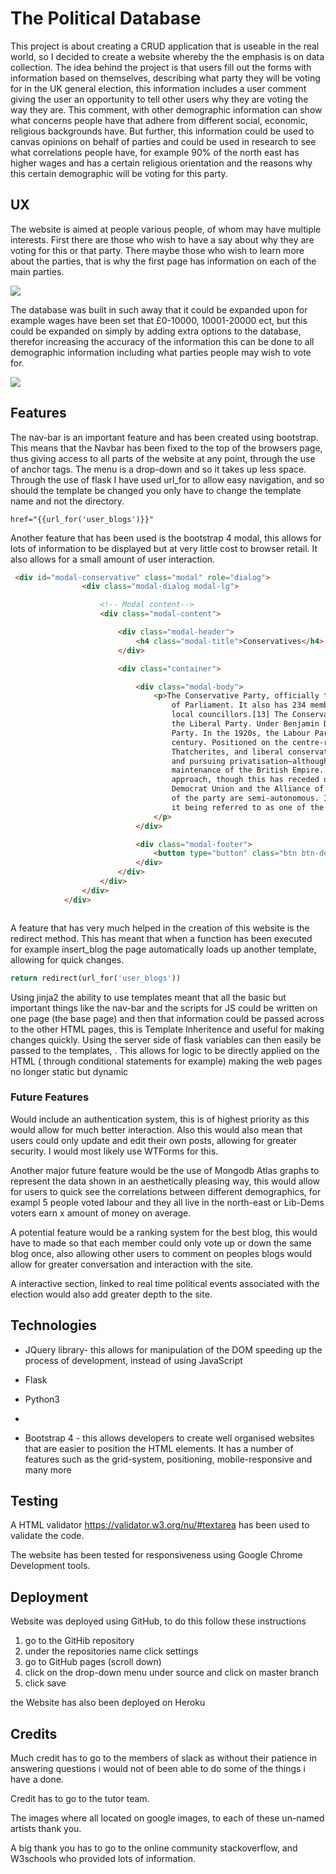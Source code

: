 # The Political Database

This project is about creating a CRUD application that is useable in the real world, so I decided to create a website whereby the the emphasis is on data collection. The idea behind the project is that users fill out the forms with information based on themselves, describing what party they will be voting for in the UK general election, this information includes a user comment giving the user an opportunity to tell other users why they are voting the way they are. This comment, with other demographic information can show what concerns people have that adhere from different social, economic, religious backgrounds have. But further, this information could be used to canvas opinions on behalf of parties  and could be used in research to see what correlations people have, for example 90% of the north east has higher wages and has a certain religious orientation and the reasons why this certain demographic will be voting for this party.

## UX

The website is aimed at people various  people, of whom may have multiple interests. First there are those who wish to have a say about why they are voting for this or that party. There maybe those who wish to learn more about the parties, that is why the first page has information on each of the main parties. 

![](https://github.com/Rudancy/ms3/blob/master/wireframe/Screenshot%20(51).png)

The database was built in such away that it could be expanded upon for example wages have been set that £0-10000, 10001-20000 ect, but this could be expanded on simply by adding extra options to the database, therefor increasing the accuracy of the information this can be done to all demographic information including what parties people may wish to vote for. 



![](https://github.com/Rudancy/ms3/blob/master/wireframe/Screenshot%20(50).png?raw=true)







## Features

The nav-bar is an important feature and has been created using bootstrap. This means that the Navbar has been fixed to the top of the browsers page, thus giving access to all parts of the website at any point, through the use of anchor tags. The menu is a drop-down and so it takes up less space. Through the use of flask I have used url_for to allow easy navigation, and so should the template be changed you only have to change the template name and not the directory.

```
href="{{url_for('user_blogs')}}"
```

Another feature that has been used is the bootstrap 4 modal, this allows for lots of information to be displayed but at very little cost to browser retail. It also allows for a small amount of user interaction.

```html
 <div id="modal-conservative" class="modal" role="dialog">
                <div class="modal-dialog modal-lg">

                    <!-- Modal content-->
                    <div class="modal-content">

                        <div class="modal-header">
                            <h4 class="modal-title">Conservatives</h4>
                        </div>

                        <div class="container">

                            <div class="modal-body">
                                <p>The Conservative Party, officially the Conservative and Unionist Party, is a centre-right political party in the United Kingdom. The governing party since 2010, it is the largest in the House of Commons, with 288 Members
                                    of Parliament. It also has 234 members of the House of Lords, 4 members of the European Parliament, 31 Members of the Scottish Parliament, 11 members of the Welsh Assembly, 8 members of the London Assembly and 7,445
                                    local councillors.[13] The Conservative Party was founded in 1834 from the Tory Party—the Conservatives' colloquial name is "Tories"—and was one of two dominant political parties in the nineteenth century, along with
                                    the Liberal Party. Under Benjamin Disraeli it played a preeminent role in politics at the height of the British Empire. In 1912, the Liberal Unionist Party merged with the party to form the Conservative and Unionist
                                    Party. In the 1920s, the Labour Party surpassed the Liberals as the Conservatives' main rivals. Conservative Prime Ministers — notably Winston Churchill and Margaret Thatcher — led governments for 57 years of the twentieth
                                    century. Positioned on the centre-right to right of British politics, the Conservative Party is ideologically conservative. Different factions have dominated the party at different times, including one nation conservatives,
                                    Thatcherites, and liberal conservatives, while its views and policies have changed throughout its history. The party has generally adopted liberal economic policies—favouring free market economics, limiting state regulation,
                                    and pursuing privatisation—although in the past has also supported protectionism. The party is British unionist, opposing both Irish reunification and Welsh and Scottish independence, and historically supported the
                                    maintenance of the British Empire. The party includes those with differing views on the European Union, with Eurosceptic and pro-European wings. On social policy, it has historically taken a more socially conservative
                                    approach, though this has receded over recent decades. In foreign policy, it favours a strong military capability, being supportive of British participation in NATO. The Conservatives are a member of the International
                                    Democrat Union and the Alliance of Conservatives and Reformists in Europe, and sit with the European Conservatives and Reformists (ECR) parliamentary group. The Scottish, Welsh, Northern Irish and Gibraltarian branches
                                    of the party are semi-autonomous. Its support base consists primarily of middle-class voters, especially in rural areas of England, and its domination of British politics throughout the twentieth century has led to
                                    it being referred to as one of the most successful political parties in the Western world.[14][15][16]
                                </p>
                            </div>

                            <div class="modal-footer">
                                <button type="button" class="btn btn-default" data-dismiss="modal">Close</button>
                            </div>
                        </div>
                    </div>
                </div>
            </div>



```

A feature that has very much helped in the creation of this website is the redirect method. This has meant that when a function has been executed for example insert_blog the page automatically loads up another template, allowing for quick changes. 

```python
return redirect(url_for('user_blogs'))
```

Using jinja2 the ability to use templates meant that all the basic but important things like the nav-bar and the scripts for JS could be written on one page (the base page)
and then that information could be passed across to the other HTML pages, this is Template Inheritence and useful for making changes quickly. Using the server side of flask variables can then easily be passed
to the templates, . This allows for logic to be directly applied on the HTML ( through conditional statements for example) making the web pages no longer
static but dynamic
 

### Future Features

Would include an authentication system, this is of highest priority as this would allow for much better interaction. Also this would also mean that users could only update and edit their own posts, allowing for greater security. I would most likely use WTForms for this.

Another major future feature would be the use of Mongodb Atlas graphs to represent the data shown in an aesthetically pleasing way, this would allow for users to quick see the correlations between different demographics, for exampl 5 people voted labour and they all live in the north-east or Lib-Dems voters earn x amount of money on average.

A potential feature would be a ranking system for the best blog, this would have to made so that each member could only vote
up or down the same blog once, also allowing other users to comment on peoples blogs would allow for greater conversation and interaction with the site.

A interactive section, linked to real time political events associated with the election would also add greater depth to the site.

## Technologies

-  JQuery  library- this allows for manipulation of the DOM speeding up the process of development, instead of using JavaScript 

- Flask

- Python3

- 

- Bootstrap 4 - this allows developers to create well organised websites that are easier to position the HTML elements. It has a number of features such as the grid-system, positioning, mobile-responsive and many more

     

## Testing

A HTML validator https://validator.w3.org/nu/#textarea has been used to validate the code.

The website has been tested for responsiveness using Google Chrome Development tools. 



## Deployment

Website was deployed using GitHub, to do this follow these instructions

1.  go to the GitHib repository  
2. under the repositories name click settings
3. go to GitHub pages (scroll down)
4. click on the drop-down menu under source and click on master branch
5. click save

the Website has also been deployed on Heroku

## Credits

Much credit has to go to the members of slack as without their patience in answering questions i would not of been able to do some of the things i have a done.

Credit has to go to the tutor team.

The images where all located on google images, to each of these un-named artists thank you.

A big thank you has to go to the online community stackoverflow, and W3schools who provided lots of information.





